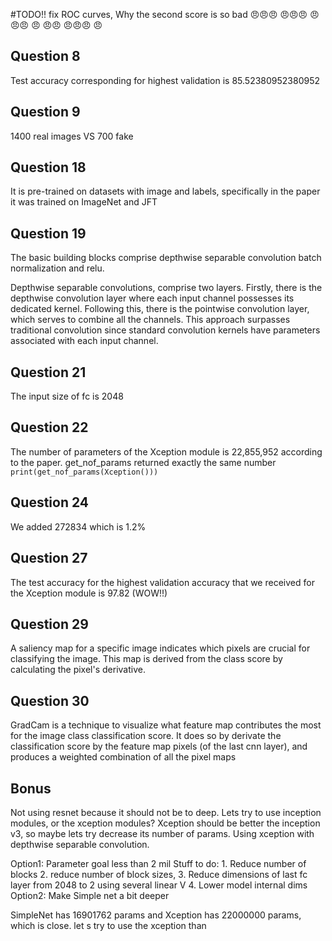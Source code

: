 #TODO!! fix ROC curves, Why the second score is so bad 😠😠😠 😠😠😠 😠😠😠 😠 😠😠 😠😠😠 😠

## Question 8
Test accuracy corresponding for highest validation is 85.52380952380952

## Question 9
1400 real images VS 700 fake

## Question 18
It is pre-trained on datasets with image and labels,
specifically in the paper it was trained on ImageNet and JFT

## Question 19
The basic building blocks comprise depthwise separable convolution batch normalization and relu.

Depthwise separable convolutions, comprise two layers.
Firstly, there is the depthwise convolution layer where each input channel possesses its dedicated kernel. Following this, there is the pointwise convolution layer, which serves to combine all the channels. This approach surpasses traditional convolution since standard convolution kernels have parameters associated with each input channel.

## Question 21
The input size of fc is 2048

## Question 22
The number of parameters of the Xception module is 22,855,952 according to the paper.
get_nof_params returned exactly the same number
`print(get_nof_params(Xception()))`

## Question 24
We added 272834 which is 1.2%

## Question 27
The test accuracy for the highest validation accuracy that we received for the Xception module is 97.82 (WOW!!)

## Question 29
A saliency map for a specific image indicates which pixels are crucial for classifying the image. This map is derived from the class score by calculating the pixel's derivative.

## Question 30
GradCam is a technique to visualize what feature map contributes the most for the image class classification score.
It does so by derivate the classification score by the feature map pixels (of the last cnn layer), and produces a weighted combination of all the pixel maps

## Bonus
Not using resnet because it should not be to deep.
Lets try to use inception modules, or the xception modules?
Xception should be better the inception v3, so maybe lets try decrease its number of params.
Using xception with depthwise separable convolution. 

Option1:
    Parameter goal less than 2 mil
    Stuff to do:
    1. Reduce number of blocks
    2. reduce number of block sizes,
    3. Reduce dimensions of last fc layer from 2048 to 2 using several linear V 
    4. Lower model internal dims
Option2:
    Make Simple net a bit deeper

SimpleNet has 16901762 params and Xception has 22000000 params, which is close. let s try to use the xception than